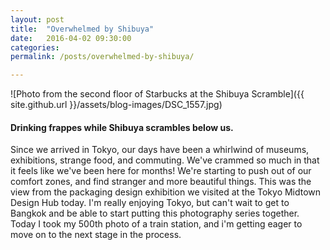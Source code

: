 ```yaml
---
layout: post
title:  "Overwhelmed by Shibuya"
date:   2016-04-02 09:30:00
categories:
permalink: /posts/overwhelmed-by-shibuya/

---
```


![Photo from the second floor of Starbucks at the Shibuya Scramble]({{ site.github.url }}/assets/blog-images/DSC_1557.jpg)

#### Drinking frappes while Shibuya scrambles below us.

<article>

Since we arrived in Tokyo, our days have been a whirlwind of museums, exhibitions, strange food, and commuting. We've crammed so much in that it feels like we've been here for months! We're starting to push out of our comfort zones, and find stranger and more beautiful things. This was the view from the packaging design exhibition we visited at the Tokyo Midtown Design Hub today. I'm really enjoying Tokyo, but can't wait to get to Bangkok and be able to start putting this photography series together. Today I took my 500th photo of a train station, and i'm getting eager to move on to the next stage in the process.

</article>
